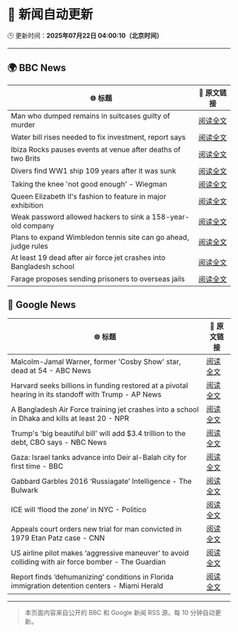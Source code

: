 # 🧠 新闻自动更新

🕒 更新时间：**2025年07月22日 04:00:10（北京时间）**

---

## 🌍 BBC News

| 🌐 标题 | 🔗 原文链接 |
|--------|-------------|
| Man who dumped remains in suitcases guilty of murder | [阅读全文](https://www.bbc.com/news/articles/c98wz78jy6zo) |
| Water bill rises needed to fix investment, report says | [阅读全文](https://www.bbc.com/news/articles/c75rprzq361o) |
| Ibiza Rocks pauses events at venue after deaths of two Brits | [阅读全文](https://www.bbc.com/news/articles/ckgl73kvyweo) |
| Divers find WW1 ship 109 years after it was sunk | [阅读全文](https://www.bbc.com/news/articles/cglzw18yng4o) |
| Taking the knee 'not good enough' - Wiegman | [阅读全文](https://www.bbc.com/sport/football/articles/ckg5j6v02xxo) |
| Queen Elizabeth II's fashion to feature in major exhibition | [阅读全文](https://www.bbc.com/news/articles/ckg5jzj6088o) |
| Weak password allowed hackers to sink a 158-year-old company | [阅读全文](https://www.bbc.com/news/articles/cx2gx28815wo) |
| Plans to expand Wimbledon tennis site can go ahead, judge rules | [阅读全文](https://www.bbc.com/news/articles/cwyr7e394p0o) |
| At least 19 dead after air force jet crashes into Bangladesh school | [阅读全文](https://www.bbc.com/news/articles/c75rprqwr67o) |
| Farage proposes sending prisoners to overseas jails | [阅读全文](https://www.bbc.com/news/articles/cp3kg1vpqddo) |

## 📰 Google News

| 🌐 标题 | 🔗 原文链接 |
|--------|-------------|
| Malcolm-Jamal Warner, former 'Cosby Show' star, dead at 54 - ABC News | [阅读全文](https://news.google.com/rss/articles/CBMimAFBVV95cUxOMHNYRDA5Qk51SWpZUVYyTlVJcGlDeFh3SFhPbHFFSTdKRlVjLW03SEtyNWNjVkQtekp0RWVVeFFRS2E0Rm1kSm9VUER1dkVVanhfUG1peW9tVTlVOUNFWGdrbVNyeTBuMnJZcHNVRXhTNC1WZm5YcHNBNHZxY0lnRUtXNFpqeHZ0T1AyejRjd2RFXzRRRWNjc9IBngFBVV95cUxPRXRXekZQRjBLRTFncjdlcW85WG9Bb09DQTdka3hOMU54UENoUTBieHd1Yzc3QndOLWt2SklNZ1pRTVhDMmhvajdjcV9qY0FOeWlRVTgxRlF0WHJaLUJIMVRBSWZRWTFHZzlWb3J0QnpjVU1mNnhtVWZOc0ZRNi1qYm1lR251bGZFUVJvbkNrcUdjdWw5UHFxY2JWdGYwUQ?oc=5) |
| Harvard seeks billions in funding restored at a pivotal hearing in its standoff with Trump - AP News | [阅读全文](https://news.google.com/rss/articles/CBMilwFBVV95cUxOdVl4UGdHU0gwNjVGYmNNWlQwWUtzeXRqR3hLUTc5aTlLOFB3cFdBSmt0YUtRRXB5YWgtMHcwZkVMaHkyb25Vem1peE9tbGhjV1dMc016eXFoMzBTaGV4X0dTdFg5OFFGRkhCMWtMU0k0ZEVOY3doOU9Mci1UVTRKWDY0SUttbVd6Qkc5SEZwYm56a1N4OWRF?oc=5) |
| A Bangladesh Air Force training jet crashes into a school in Dhaka and kills at least 20 - NPR | [阅读全文](https://news.google.com/rss/articles/CBMif0FVX3lxTFB6RDU4UFZLdmhBNzREOVNkY0RuYmUzam9tS1F4bWJ1VW9DcmpDN05jUWg5bHZ1MWRjY0hYQkNNU1h3UXhHYjlpQng4V0EyOURFWmdBVmd6aFROUlItSTZUMWFDT3ZDbGpaakRoX25SSWRWNDUyUGR5VlpzUHZHY0U?oc=5) |
| Trump's 'big beautiful bill' will add $3.4 trillion to the debt, CBO says - NBC News | [阅读全文](https://news.google.com/rss/articles/CBMisAFBVV95cUxOSDVlOUpldkM2bV80aHFLMUpnZlQ5YW9FTDduR0NUSWRXTmc0OGIwNF9DOFhYaXhsa2I0dWp0clgtUmU2NzktSWpQMk1wN1V2ejZYQkg4ckhBX1hyY05COFZ2aTZ6cXp1Z3g0TGd5aklvX0QyaW9xdHc2NFlYOTNkeGp2MmRQb1ROSXBPdnVTVU5CTXl4ZmVuT29RVkFQRHdTRVlBNTVPUzZNRm1LWkZ6S9IBVkFVX3lxTE9ONFpQVHIxSHhkVkVjQU5ESTU2b29Ob0Q1ck1WM2pCSnlLNHBGcVJyTHFPbGEzT1owUURSRE5IU3hRUTJfakU1NktvS01QQ3Uyem1CbGpB?oc=5) |
| Gaza: Israel tanks advance into Deir al-Balah city for first time - BBC | [阅读全文](https://news.google.com/rss/articles/CBMiWkFVX3lxTE9zTl9ncE0wbDB4dzYyUlZQSzYxVlUwY1NfM213azFwYkxTcFlTaHRfdkRwZVNuZHZ5TTNxd2F6bWsyX3A2YW9iNnZ3Ym9RRnBjekxvN3ctMW9yZ9IBX0FVX3lxTFA5NlM2UV9WNW9TeHhiNFhXQmVLU2tpaVNXVXBqNHhMS0VTWnJyRmR2M3Jla0lRcUl3Ml8wZmNVbllhdzYtd2diN2h4UW8tWlJEcVM4d2JoM3kwWkpSYVA4?oc=5) |
| Gabbard Garbles 2016 ‘Russiagate’ Intelligence - The Bulwark | [阅读全文](https://news.google.com/rss/articles/CBMieEFVX3lxTE4zcmlUNk5sQURYc082VVJNenBETWJuNF9INXFzdXpQVmNtM1VkV1BxVXdOc1U3Z3piOEhBV0tXM0ZVSm9KZkU5eHBiYmdsaUo4OFk3bTRuXzkyNmFkZE9sOUxxWnhzaTNTclI1NVhNY2J2Qnhpc3AxNQ?oc=5) |
| ICE will ‘flood the zone’ in NYC - Politico | [阅读全文](https://news.google.com/rss/articles/CBMihgFBVV95cUxNVC1BVGVtZG0tVmxCNlBRSWhWWDNuYUE4OUZsNE4wRGI2Z2VSb1lra0Vtb3JHOFdENVFGRV9sZUFtSVE3NENfMlVIMThtdHVGQkpBbFJSV01fdVgzYUI3Nk8xZDkwdDNMUnZZSm9pWml1OGhXQ08zeTV6X2lqV3E3LVFUMUZLZw?oc=5) |
| Appeals court orders new trial for man convicted in 1979 Etan Patz case - CNN | [阅读全文](https://news.google.com/rss/articles/CBMic0FVX3lxTE85UldhOWhUU01LSFQ3OUpSMFFnYWlDeGp5b3ZIVXFKMHExc1BWVkdYaU5XV3dLaFBFU0IwRnZEdUxzc1RQMm0tM3RPYTRFYng0SWRZZHEwVHpQZE1UNlA3a2l3VHlWdkNUQTY1RXdhYk52aG_SAXhBVV95cUxNMm5TQWZuS0I3dFZWUkdVM1NKdnRMMVVyTmRBcVg1aTF6VW52ZzYtOHd6QVhrV3hoOVpEQVB5NnN2RWNLR0UySVVjcjdod053dUlDNmJzVENod0V6Yl9Vc1dEVFhZYS1YeTJLYk5RZGcyMUZGTGtLTms?oc=5) |
| US airline pilot makes ‘aggressive maneuver’ to avoid colliding with air force bomber - The Guardian | [阅读全文](https://news.google.com/rss/articles/CBMikAFBVV95cUxOeEJWWV9hVnFGR29heWRfWGh4Y2ttNndzanhmRUdfRnBEa2kxbS1ReHFBb2VHXzktR21KR1U3cVpPTzNBY1h0Z3RNQzRRbXRDZHZNY0tVU1ZRcTQxdl9yQVM1MTlQU2dlb25CckdrUXVneEtuZWJ1eWo0a3c0TU1VWFowamRXZURYSDFBY1NTak0?oc=5) |
| Report finds ‘dehumanizing’ conditions in Florida immigration detention centers - Miami Herald | [阅读全文](https://news.google.com/rss/articles/CBMifEFVX3lxTFBDSnlfdFJkdzQwMHhSdWF3WlliMmdfM2RXemxsa19pendTSHVMeEVsejR1YnQxSlNPNHFnSVQyb2UyRDMtM1hzWF9XSTlveFBEaE8yWnNTSjJ4cHV0cWgxVW5PRWlYOF9UeG9ZMXI5WHhRLXQ2eWtJY3JmR3bSAXxBVV95cUxQOVFlbHY1Zk9NcFlnRDZfbS1YcFY2elRSOTJvZ0V3WC1mVUdHQ3NvVElUUWJBSXBHUDF2VmR5Zmswc253azUzb3drNk9SdGpZZkFxdkt4QjBwcVU4Z3lva004b2RXMGdhNl83VXBvSHo1OFRueEpmRWRBN2p4?oc=5) |

---
> 本页面内容来自公开的 BBC 和 Google 新闻 RSS 源，每 10 分钟自动更新。